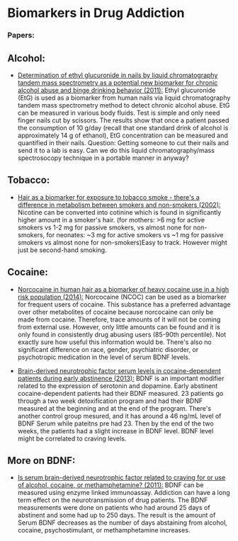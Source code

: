 # Biomarkers in Drug Addiction

### Papers:

## Alcohol: 

- [Determination of ethyl glucuronide in nails by liquid chromatography tandem mass spectrometry as a potential new biomarker for chronic alcohol abuse and binge drinking behavior (2011):](http://eds.a.ebscohost.com/ehost/pdfviewer/pdfviewer?sid=d682047c-c3c6-42ad-a556-1e882fd587a0%40sessionmgr4002&vid=1&hid=4108) Ethyl glucuronide (EtG) is used as a biomarker from human nails via liquid chromatography tandem mass spectrometry method to detect chronic alcohol abuse. EtG can be measured in various body fluids. Test is simple and only need finger nails cut by scissors. The results show that once a patient passed the consumption of 10 g/day (recall that one standard drink of alcohol is approximately 14 g of ethanol), EtG concentration can be measured and quantified in their nails. 
    Question:
    Getting someone to cut their nails and send it to a lab is easy. Can we do this liquid chromatography/mass spectrosocopy technique in a portable manner in anyway?

## Tobacco:

 - [Hair as a biomarker for exposure to tobacco smoke - there's a difference in metabolism between smokers and non-smokers (2002):](http://tobaccocontrol.bmj.com/content/11/3/176.full.pdf+html) Nicotine can be converted into cotinine which is found in significantly higher amount in a smoker's hair. (for mothers: >6 mg for active smokers vs 1-2 mg for passive smokers, vs almost none for non-smokers, for neonates: ~3 mg for active smokers vs ~1 mg for passive smokers vs almost none for non-smokers)Easy to track. However might just be second-hand smoking. 

 ## Cocaine:

 - [Norcocaine in human hair as a biomarker of heavy cocaine use in a high risk population (2014):](http://www.sciencedirect.com/science/article/pii/S0379073814002308) Norcocaine (NCOC) can be used as a biomarker for frequent users of cocaine. This substance has a preferred advantage over other metabolites of cocaine because norcocaine can only be made from cocaine. Therefore, trace amounts of it will not be coming from external use. However, only little amounts can be found and it is only found in consistently drug abusing users (85-90th percentile). Not exactly sure how useful this information would be. There's also no significant difference on race, gender, psychiatric disorder, or psychotropic medication in the level of serum BDNF levels. 

 - [Brain-derived neurotrophic factor serum levels in cocaine-dependent patients during early abstinence (2013):](http://www.sciencedirect.com/science/article/pii/S0924977X12002490) BDNF is an important modifier related to the expression of serotonin and dopamine. Early abstinent cocaine-dependent patients had their BDNF measured. 23 patients go through a two week detoxification program and had their BDNF measured at the beginning and at the end of the program. There's another control group mesured, and it has around a 46 ng/mL level of BDNF Serum while pateitns pre had 23. Then by the end of the two weeks, the patients had a slight increase in BDNF level. BDNF level might be correlated to craving levels. 

 ## More on BDNF:

 - [Is serum brain-derived neurotrophic factor related to craving for or use of alcohol, cocaine, or methamphetamine? (2011):](http://citeseerx.ist.psu.edu/viewdoc/download?doi=10.1.1.349.8454&rep=rep1&type=pdf) BDNF can be measured using enzyme linked immunoassay. Addiction can have a long term effect on the neurotransmission of drug patients. The BDNF measurements were done on patients who had around 25 days of abstinent and some had up to 250 days. The result is the amount of Serum BDNF decreases as the number of days abstaining from alcohol, cocaine, psychostimulant, or methamphetamine increases. 

 